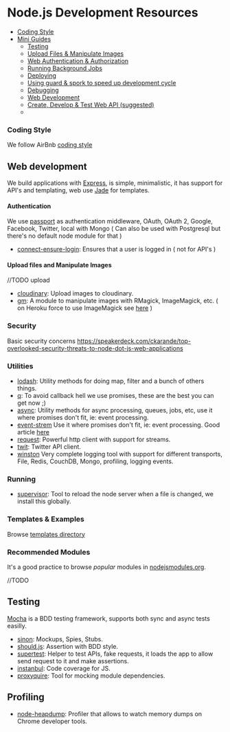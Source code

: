 # Node.js Development Resources

- [Coding Style](#coding-style)
- [Mini Guides](#mini-guides)
	- [Testing](#testing)
	- [Upload Files & Manipulate Images](#upload-files--manipulate-images)
	- [Web Authentication & Authorization](#upload-files--manipulate-images)
	- [Running Background Jobs](#running-background-jobs)
	- [Deploying](#deploying)
	- [Using guard & spork to speed up development cycle](#using-guard--spork-to-speed-up-development-cycle)
	- [Debugging](#debugging)
	- [Web Development](#web-development)
	- [Create, Develop & Test Web API (suggested)](#create-develop--test-web-api-suggested)
	- 
### Coding Style

  We follow AirBnb [coding style](https://github.com/airbnb/javascript)

## Web development

  We build applications with [Express](http://expressjs.com/), is simple, minimalistic, it has support for API's and templating, web use [Jade](http://jade-lang.com/) for templates.
  
#### Authentication  

  We use [passport](http://passportjs.org/) as authentication middleware, OAuth, OAuth 2, Google, Facebook, Twitter, local with Mongo ( Can also be used with Postgresql but there's no default node module for that )

* [connect-ensure-login](https://github.com/jaredhanson/connect-ensure-login): Ensures that a user is logged in ( not for API's )
 
#### Upload files and Manipulate Images

//TODO upload

* [cloudinary](https://github.com/cloudinary/cloudinary_npm): Upload images to cloudinary.
* [gm](http://aheckmann.github.io/gm/): A module to manipulate images with RMagick, ImageMagick, etc. ( on Heroku force to use ImageMagick see [here](http://stackoverflow.com/questions/16476666/image-resize-library-for-node-js-site-on-heroku-hosting) )


### Security

  Basic security concerns https://speakerdeck.com/ckarande/top-overlooked-security-threats-to-node-dot-js-web-applications
  
### Utilities

* [lodash](http://lodash.com/): Utility methods for doing map, filter and a bunch of others things.
* [q](https://github.com/kriskowal/q): To avoid callback hell we use promises, these are the best you can get now ;)
* [async](https://github.com/caolan/async): Utility methods for async processing, queues, jobs, etc, use it where promises don't fit, ie: event processing.
* [event-strem](https://github.com/dominictarr/event-stream) Use it where promises don't fit, ie: event processing. Good article [here](https://github.com/dominictarr/event-stream)
* [request](https://github.com/mikeal/request): Powerful http client with support for streams.
* [twit](https://github.com/ttezel/twit): Twitter API client.  
* [winston](https://github.com/flatiron/winston) Very complete logging tool with support for different transports, File, Redis, CouchDB, Mongo, profiling, logging events.


### Running

* [supervisor](https://github.com/isaacs/node-supervisor): Tool to reload the node server when a file is changed, we install this globally.

### Templates & Examples

Browse [templates directory](../templates/node.js/)

### Recommended Modules

It's a good practice to browse *popular* modules in [nodejsmodules.org](https://nodejsmodules.org/).


//TODO

## Testing

[Mocha](http://visionmedia.github.io/mocha/) is a BDD testing framework, supports both sync and async tests easilly.

* [sinon](sinonjs.org): Mockups, Spies, Stubs.
* [should.js](https://github.com/visionmedia/should.js/): Assertion with BDD style.
* [supertest](https://github.com/visionmedia/supertest): Helper to test APIs, fake requests, it loads the app to allow send request to it and make assertions.
* [instanbul](https://github.com/gotwarlost/istanbul): Code coverage for JS.
* [proxyquire](https://github.com/thlorenz/proxyquire): Tool for mocking module dependencies.
 
## Profiling

* [node-heapdump](https://github.com/bnoordhuis/node-heapdump): Profiler that allows to watch memory dumps on Chrome developer tools.
